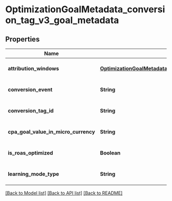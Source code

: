 # OptimizationGoalMetadata_conversion_tag_v3_goal_metadata
## Properties

| Name | Type | Description | Notes |
|------------ | ------------- | ------------- | -------------|
| **attribution\_windows** | [**OptimizationGoalMetadata_conversion_tag_v3_goal_metadata_attribution_windows**](OptimizationGoalMetadata_conversion_tag_v3_goal_metadata_attribution_windows.md) |  | [optional] [default to null] |
| **conversion\_event** | **String** |  | [optional] [default to null] |
| **conversion\_tag\_id** | **String** |  | [optional] [default to null] |
| **cpa\_goal\_value\_in\_micro\_currency** | **String** |  | [optional] [default to null] |
| **is\_roas\_optimized** | **Boolean** | Ad group is ROAS optimized | [optional] [default to null] |
| **learning\_mode\_type** | **String** | Conversion learning model type | [optional] [default to null] |

[[Back to Model list]](../README.md#documentation-for-models) [[Back to API list]](../README.md#documentation-for-api-endpoints) [[Back to README]](../README.md)

